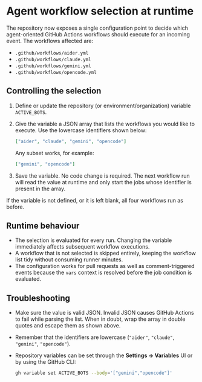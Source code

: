 # Agent workflow selection at runtime

The repository now exposes a single configuration point to decide which
agent-oriented GitHub Actions workflows should execute for an incoming event.
The workflows affected are:

- `.github/workflows/aider.yml`
- `.github/workflows/claude.yml`
- `.github/workflows/gemini.yml`
- `.github/workflows/opencode.yml`

## Controlling the selection

1. Define or update the repository (or environment/organization) variable
   `ACTIVE_BOTS`.
2. Give the variable a JSON array that lists the workflows you would like to
   execute. Use the lowercase identifiers shown below:

   ```json
   ["aider", "claude", "gemini", "opencode"]
   ```

   Any subset works, for example:

   ```json
   ["gemini", "opencode"]
   ```

3. Save the variable. No code change is required. The next workflow run will
   read the value at runtime and only start the jobs whose identifier is
   present in the array.

If the variable is not defined, or it is left blank, all four workflows run as
before.

## Runtime behaviour

- The selection is evaluated for every run. Changing the variable immediately
  affects subsequent workflow executions.
- A workflow that is not selected is skipped entirely, keeping the workflow
  list tidy without consuming runner minutes.
- The configuration works for pull requests as well as comment-triggered
  events because the `vars` context is resolved before the job condition is
  evaluated.

## Troubleshooting

- Make sure the value is valid JSON. Invalid JSON causes GitHub Actions to
  fail while parsing the list. When in doubt, wrap the array in double quotes
  and escape them as shown above.
- Remember that the identifiers are lowercase (`"aider"`, `"claude"`,
  `"gemini"`, `"opencode"`).
- Repository variables can be set through the **Settings → Variables** UI or by
  using the GitHub CLI:

  ```bash
  gh variable set ACTIVE_BOTS --body='["gemini","opencode"]'
  ```

